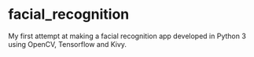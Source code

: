 # facial_recognition
My first attempt at making a facial recognition app developed in Python 3 using OpenCV, Tensorflow and Kivy.
